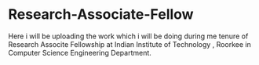 # Research-Associate-Fellow
Here i will be uploading the work which i will be doing during me tenure of Research Associte Fellowship at Indian Institute of Technology , Roorkee in Computer Science Engineering Department.
